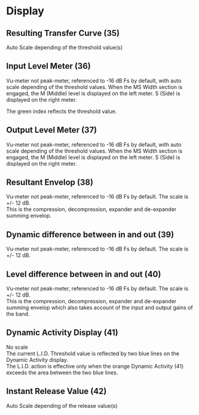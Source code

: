 # Display

## Resulting Transfer Curve (35)
Auto Scale depending of the threshold value(s)


## Input Level Meter (36)
Vu-meter not peak-meter, referenced to -16 dB Fs by default, with auto scale depending of the threshold values.
When the MS Width section is engaged, the M (Middle) level is displayed on the left meter. S (Side) is displayed on
the right meter.

The green index reflects the threshold value.


## Output Level Meter (37)
Vu-meter not peak-meter, referenced to -16 dB Fs by default, with auto scale depending of the threshold values.
When the MS Width section is engaged, the M (Middle) level is displayed on the left meter. S (Side) is displayed on
the right meter.


## Resultant Envelop (38)
Vu-meter not peak-meter, referenced to -16 dB Fs by default. The scale is +/- 12 dB.  
This is the compression, decompression, expander and de-expander summing envelop.


## Dynamic difference between in and out (39)
Vu-meter not peak-meter, referenced to -16 dB Fs by default. The scale is +/- 12 dB.


## Level difference between in and out (40)
Vu-meter not peak-meter, referenced to -16 dB Fs by default. The scale is +/- 12 dB.  
This is the compression, decompression, expander and de-expander summing envelop which also takes account of
the input and output gains of the band.


## Dynamic Activity Display (41)
No scale  
The current L.I.D. Threshold value is reflected by two blue lines on the Dynamic Activity display.  
The L.I.D. action is effective only when the orange Dynamic Activity (41) exceeds the area between the two blue
lines.


## Instant Release Value (42)
Auto Scale depending of the release value(s)
